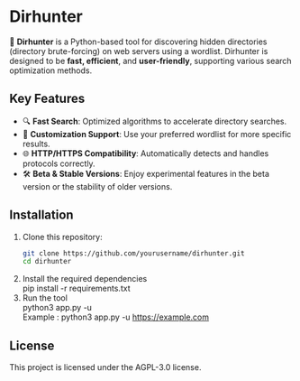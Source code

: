 # Dirhunter  

🚀 **Dirhunter** is a Python-based tool for discovering hidden directories (directory brute-forcing) on web servers using a wordlist. Dirhunter is designed to be **fast, efficient**, and **user-friendly**, supporting various search optimization methods.

## Key Features  
- 🔍 **Fast Search**: Optimized algorithms to accelerate directory searches.  
- 🧰 **Customization Support**: Use your preferred wordlist for more specific results.    
- 🌐 **HTTP/HTTPS Compatibility**: Automatically detects and handles protocols correctly.  
- 🛠️ **Beta & Stable Versions**: Enjoy experimental features in the beta version or the stability of older versions.  

## Installation  
1. Clone this repository:  
   ```bash
   git clone https://github.com/yourusername/dirhunter.git
   cd dirhunter
2. Install the required dependencies <br>
   pip install -r requirements.txt
4. Run the tool <br>
   python3 app.py -u <target-url> <br>
   Example : python3 app.py -u https://example.com

## License
This project is licensed under the AGPL-3.0 license.
